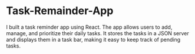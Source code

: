 # Task-Remainder-App
I built a task reminder app using React. The app allows users to add, manage, and prioritize their daily tasks. It stores the tasks in a JSON server and displays them in a task bar, making it easy to keep track of pending tasks.
